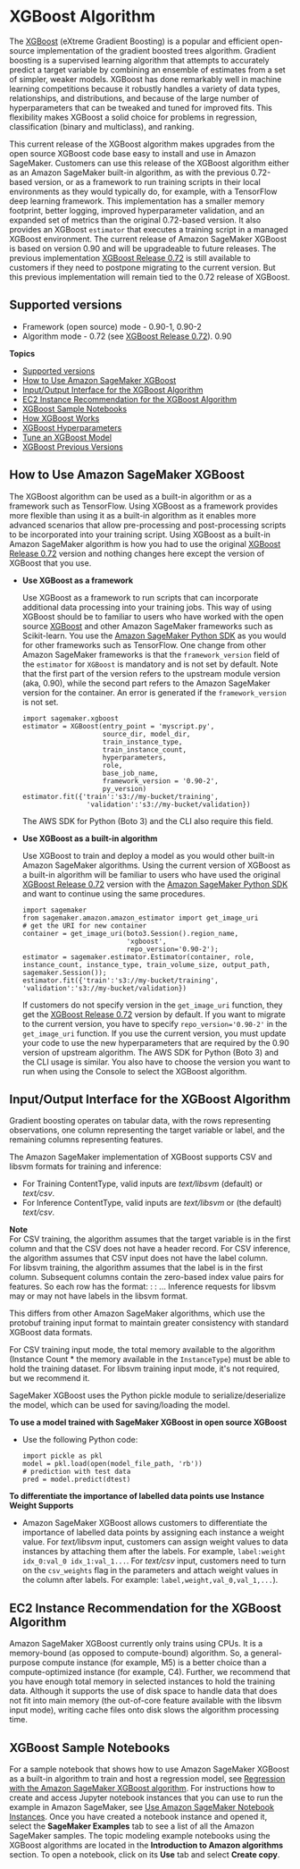 # XGBoost Algorithm<a name="xgboost"></a>

The [XGBoost](https://github.com/dmlc/xgboost) \(eXtreme Gradient Boosting\) is a popular and efficient open\-source implementation of the gradient boosted trees algorithm\. Gradient boosting is a supervised learning algorithm that attempts to accurately predict a target variable by combining an ensemble of estimates from a set of simpler, weaker models\. XGBoost has done remarkably well in machine learning competitions because it robustly handles a variety of data types, relationships, and distributions, and because of the large number of hyperparameters that can be tweaked and tuned for improved fits\. This flexibility makes XGBoost a solid choice for problems in regression, classification \(binary and multiclass\), and ranking\.

This current release of the XGBoost algorithm makes upgrades from the open source XGBoost code base easy to install and use in Amazon SageMaker\. Customers can use this release of the XGBoost algorithm either as an Amazon SageMaker built\-in algorithm, as with the previous 0\.72\-based version, or as a framework to run training scripts in their local environments as they would typically do, for example, with a TensorFlow deep learning framework\. This implementation has a smaller memory footprint, better logging, improved hyperparameter validation, and an expanded set of metrics than the original 0\.72\-based version\. It also provides an XGBoost `estimator` that executes a training script in a managed XGBoost environment\. The current release of Amazon SageMaker XGBoost is based on version 0\.90 and will be upgradeable to future releases\. The previous implementation [XGBoost Release 0\.72](xgboost-72.md) is still available to customers if they need to postpone migrating to the current version\. But this previous implementation will remain tied to the 0\.72 release of XGBoost\.

## Supported versions<a name="xgboost-supported-versions"></a>
+ Framework \(open source\) mode \- 0\.90\-1, 0\.90\-2
+ Algorithm mode \- 0\.72 \(see [XGBoost Release 0\.72](xgboost-72.md)\)\. 0\.90

**Topics**
+ [Supported versions](#xgboost-supported-versions)
+ [How to Use Amazon SageMaker XGBoost](#xgboost-modes)
+ [Input/Output Interface for the XGBoost Algorithm](#InputOutput-XGBoost)
+ [EC2 Instance Recommendation for the XGBoost Algorithm](#Instance-XGBoost)
+ [XGBoost Sample Notebooks](#xgboost-sample-notebooks)
+ [How XGBoost Works](xgboost-HowItWorks.md)
+ [XGBoost Hyperparameters](xgboost_hyperparameters.md)
+ [Tune an XGBoost Model](xgboost-tuning.md)
+ [XGBoost Previous Versions](xgboost-previous-versions.md)

## How to Use Amazon SageMaker XGBoost<a name="xgboost-modes"></a>

The XGBoost algorithm can be used as a built\-in algorithm or as a framework such as TensorFlow\. Using XGBoost as a framework provides more flexible than using it as a built\-in algorithm as it enables more advanced scenarios that allow pre\-processing and post\-processing scripts to be incorporated into your training script\. Using XGBoost as a built\-in Amazon SageMaker algorithm is how you had to use the original [XGBoost Release 0\.72](xgboost-72.md) version and nothing changes here except the version of XGBoost that you use\.
+ **Use XGBoost as a framework**

  Use XGBoost as a framework to run scripts that can incorporate additional data processing into your training jobs\. This way of using XGBoost should be to familiar to users who have worked with the open source [XGBoost](https://github.com/dmlc/xgboost) and other Amazon SageMaker frameworks such as Scikit\-learn\. You use the [Amazon SageMaker Python SDK](https://sagemaker.readthedocs.io) as you would for other frameworks such as TensorFlow\. One change from other Amazon SageMaker frameworks is that the `framework_version` field of the `estimator` for `XGBoost` is mandatory and is not set by default\. Note that the first part of the version refers to the upstream module version \(aka, 0\.90\), while the second part refers to the Amazon SageMaker version for the container\. An error is generated if the `framework_version` is not set\.

  ```
  import sagemaker.xgboost
  estimator = XGBoost(entry_point = 'myscript.py', 
                      source_dir, model_dir, 
                      train_instance_type,                    
                      train_instance_count, 
                      hyperparameters, 
                      role, 
                      base_job_name, 
                      framework_version = '0.90-2', 
                      py_version)
  estimator.fit({'train':'s3://my-bucket/training', 
                  'validation':'s3://my-bucket/validation})
  ```

  The AWS SDK for Python \(Boto 3\) and the CLI also require this field\.
+ **Use XGBoost as a built\-in algorithm**

  Use XGBoost to train and deploy a model as you would other built\-in Amazon SageMaker algorithms\. Using the current version of XGBoost as a built\-in algorithm will be familiar to users who have used the original [XGBoost Release 0\.72](xgboost-72.md) version with the [Amazon SageMaker Python SDK](https://sagemaker.readthedocs.io) and want to continue using the same procedures\.

  ```
  import sagemaker
  from sagemaker.amazon.amazon_estimator import get_image_uri 
  # get the URI for new container
  container = get_image_uri(boto3.Session().region_name,
                            'xgboost', 
                            repo_version='0.90-2'); 
  estimator = sagemaker.estimator.Estimator(container, role, instance_count, instance_type, train_volume_size, output_path, sagemaker.Session());
  estimator.fit({'train':'s3://my-bucket/training', 'validation':'s3://my-bucket/validation})
  ```

  If customers do not specify version in the `get_image_uri` function, they get the [XGBoost Release 0\.72](xgboost-72.md) version by default\. If you want to migrate to the current version, you have to specify `repo_version='0.90-2'` in the `get_image_uri` function\. If you use the current version, you must update your code to use the new hyperparameters that are required by the 0\.90 version of upstream algorithm\. The AWS SDK for Python \(Boto 3\) and the CLI usage is similar\. You also have to choose the version you want to run when using the Console to select the XGBoost algorithm\.

## Input/Output Interface for the XGBoost Algorithm<a name="InputOutput-XGBoost"></a>

Gradient boosting operates on tabular data, with the rows representing observations, one column representing the target variable or label, and the remaining columns representing features\. 

The Amazon SageMaker implementation of XGBoost supports CSV and libsvm formats for training and inference:
+ For Training ContentType, valid inputs are *text/libsvm* \(default\) or *text/csv*\.
+ For Inference ContentType, valid inputs are *text/libsvm* or \(the default\) *text/csv*\.

**Note**  
For CSV training, the algorithm assumes that the target variable is in the first column and that the CSV does not have a header record\. For CSV inference, the algorithm assumes that CSV input does not have the label column\.   
For libsvm training, the algorithm assumes that the label is in the first column\. Subsequent columns contain the zero\-based index value pairs for features\. So each row has the format: <label> <index0>:<value0> <index1>:<value1> \.\.\. Inference requests for libsvm may or may not have labels in the libsvm format\.

This differs from other Amazon SageMaker algorithms, which use the protobuf training input format to maintain greater consistency with standard XGBoost data formats\.

For CSV training input mode, the total memory available to the algorithm \(Instance Count \* the memory available in the `InstanceType`\) must be able to hold the training dataset\. For libsvm training input mode, it's not required, but we recommend it\.

SageMaker XGBoost uses the Python pickle module to serialize/deserialize the model, which can be used for saving/loading the model\.

**To use a model trained with SageMaker XGBoost in open source XGBoost**
+ Use the following Python code:

  ```
  import pickle as pkl 
  model = pkl.load(open(model_file_path, 'rb'))
  # prediction with test data
  pred = model.predict(dtest)
  ```

**To differentiate the importance of labelled data points use Instance Weight Supports**
+ Amazon SageMaker XGBoost allows customers to differentiate the importance of labelled data points by assigning each instance a weight value\. For *text/libsvm* input, customers can assign weight values to data instances by attaching them after the labels\. For example, `label:weight idx_0:val_0 idx_1:val_1...`\. For *text/csv* input, customers need to turn on the `csv_weights` flag in the parameters and attach weight values in the column after labels\. For example: `label,weight,val_0,val_1,...`\)\.

## EC2 Instance Recommendation for the XGBoost Algorithm<a name="Instance-XGBoost"></a>

Amazon SageMaker XGBoost currently only trains using CPUs\. It is a memory\-bound \(as opposed to compute\-bound\) algorithm\. So, a general\-purpose compute instance \(for example, M5\) is a better choice than a compute\-optimized instance \(for example, C4\)\. Further, we recommend that you have enough total memory in selected instances to hold the training data\. Although it supports the use of disk space to handle data that does not fit into main memory \(the out\-of\-core feature available with the libsvm input mode\), writing cache files onto disk slows the algorithm processing time\.

## XGBoost Sample Notebooks<a name="xgboost-sample-notebooks"></a>

For a sample notebook that shows how to use Amazon SageMaker XGBoost as a built\-in algorithm to train and host a regression model, see [Regression with the Amazon SageMaker XGBoost algorithm](https://github.com/awslabs/amazon-sagemaker-examples/blob/master/introduction_to_amazon_algorithms/xgboost_abalone/xgboost_abalone.ipynb)\. For instructions how to create and access Jupyter notebook instances that you can use to run the example in Amazon SageMaker, see [Use Amazon SageMaker Notebook Instances](nbi.md)\. Once you have created a notebook instance and opened it, select the **SageMaker Examples** tab to see a list of all the Amazon SageMaker samples\. The topic modeling example notebooks using the XGBoost algorithms are located in the **Introduction to Amazon algorithms** section\. To open a notebook, click on its **Use** tab and select **Create copy**\.